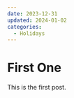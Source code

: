 ```yaml
---
date: 2023-12-31
updated: 2024-01-02
categories:
  - Holidays
---
```


# First One

This is the first post.
